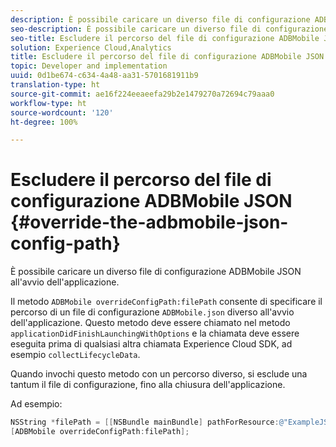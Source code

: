 ```yaml
---
description: È possibile caricare un diverso file di configurazione ADBMobile JSON all'avvio dell'applicazione.
seo-description: È possibile caricare un diverso file di configurazione ADBMobile JSON all'avvio dell'applicazione.
seo-title: Escludere il percorso del file di configurazione ADBMobile JSON
solution: Experience Cloud,Analytics
title: Escludere il percorso del file di configurazione ADBMobile JSON
topic: Developer and implementation
uuid: 0d1be674-c634-4a48-aa31-5701681911b9
translation-type: ht
source-git-commit: ae16f224eeaeefa29b2e1479270a72694c79aaa0
workflow-type: ht
source-wordcount: '120'
ht-degree: 100%

---
```



# Escludere il percorso del file di configurazione ADBMobile JSON {#override-the-adbmobile-json-config-path}

È possibile caricare un diverso file di configurazione ADBMobile JSON all&#39;avvio dell&#39;applicazione.

Il metodo `ADBMobile overrideConfigPath:filePath` consente di specificare il percorso di un file di configurazione `ADBMobile.json` diverso all&#39;avvio dell&#39;applicazione. Questo metodo deve essere chiamato nel metodo `applicationDidFinishLaunchingWithOptions` e la chiamata deve essere eseguita prima di qualsiasi altra chiamata Experience Cloud SDK, ad esempio `collectLifecycleData`.

Quando invochi questo metodo con un percorso diverso, si esclude una tantum il file di configurazione, fino alla chiusura dell&#39;applicazione.

Ad esempio:

```objective-c
NSString *filePath = [[NSBundle mainBundle] pathForResource:@"ExampleJSONFile" ofType:@"json"]; 
[ADBMobile overrideConfigPath:filePath];
```

